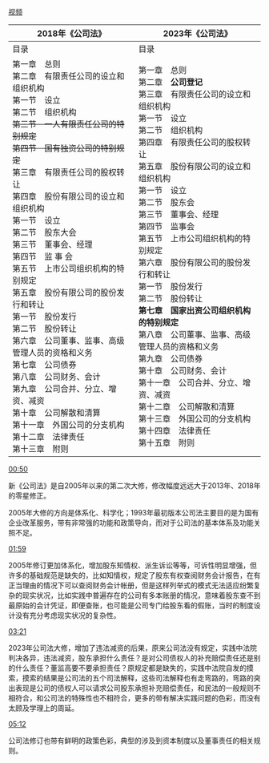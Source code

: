 [视频](https://www.bilibili.com/video/BV1ta4y1276p/?spm_id_from=333.337.search-card.all.click&vd_source=74872e41274c3d29495fcb0f1ba131bd)

| 2018年《公司法》 | 2023年《公司法》 |
| ---- | ---- |
| 目录 | 目录<br> |
| 第一章　总则<br>第二章　有限责任公司的设立和组织机构<br>   第一节　设立<br>   第二节　组织机构<br>   ~~第三节　一人有限责任公司的特别规定~~<br>   ~~第四节　国有独资公司的特别规定~~<br>第三章　有限责任公司的股权转让<br>第四章　股份有限公司的设立和组织机构<br>   第一节　设立<br>   第二节　股东大会<br>   第三节　董事会、经理<br>   第四节　监 事 会<br>   第五节　上市公司组织机构的特别规定<br>第五章　股份有限公司的股份发行和转让<br>   第一节　股份发行<br>   第二节　股份转让<br>第六章　公司董事、监事、高级管理人员的资格和义务<br>第七章　公司债券<br>第八章　公司财务、会计<br>第九章　公司合并、分立、增资、减资<br>第十章　公司解散和清算<br>第十一章　外国公司的分支机构<br>第十二章　法律责任<br>第十三章　附则 | 第一章　总则<br>第二章　**公司登记**<br>第三章　有限责任公司的设立和组织机构<br>   第一节　设立<br>   第二节　组织机构<br>第四章　有限责任公司的股权转让<br>第五章　股份有限公司的设立和组织机构<br>   第一节　设立<br>   第二节　股东会<br>   第三节　董事会、经理<br>   第四节　监事会<br>   第五节　上市公司组织机构的特别规定<br>第六章　股份有限公司的股份发行和转让<br>   第一节　股份发行<br>   第二节　股份转让<br>**第七章　国家出资公司组织机构的特别规定**<br>第八章　公司董事、监事、高级管理人员的资格和义务<br>第九章　公司债券<br>第十章　公司财务、会计<br>第十一章　公司合并、分立、增资、减资<br>第十二章　公司解散和清算<br>第十三章　外国公司的分支机构<br>第十四章　法律责任<br>第十五章　附则 |

[00:50](https://www.bilibili.com/video/BV1ta4y1276p/?spm_id_from=333.337.search-card.all.click&vd_source=74872e41274c3d29495fcb0f1ba131bd#t=50.114431) 

新《公司法》是自2005年以来的第二次大修，修改幅度远远大于2013年、2018年的零星修正。

2005年大修的方向是体系化、科学化；1993年最初版本公司法主要目的是为国有企业改革服务，带有非常强的功能和政策导向，而对于公司法的基本体系及功能关照不足。

[01:59](https://www.bilibili.com/video/BV1ta4y1276p/?spm_id_from=333.337.search-card.all.click&vd_source=74872e41274c3d29495fcb0f1ba131bd#t=119.114261) 

2005年修订更加体系化，增加股东知情权、派生诉讼等等，可诉性明显增强，但许多的基础规范是缺失的，比如知情权，规定了股东有权查阅财务会计报告，在有正当理由的情况下可以查阅财务会计帐册，但是这样列举式的模式无法适应纷繁复杂的现实状况，比如实践中普遍存在的公司有多本账册的情况，意味着股东查不到最原始的会计凭证，即便查账，也可能是公司专门给股东看的假账，当时的制度设计没有充分考虑现实状况的复杂性。

[03:21](https://www.bilibili.com/video/BV1ta4y1276p/?spm_id_from=333.337.search-card.all.click&vd_source=74872e41274c3d29495fcb0f1ba131bd#t=201.804035) 

2023年公司法大修，增加了违法减资的后果，原来公司法没有规定，实践中法院判决各异，违法减资，股东承担什么责任？是对公司债权人的补充赔偿责任还是别的什么责任？董监高要不要承担责任？原规定都是缺失的，实践中法院自发的摸索，摸索的结果是公司法的五个司法解释，这些司法解释也有走弯路的，弯路的突出表现是公司的债权人可以请求公司股东承担补充赔偿责任，和民法的一般规则不相符合，和公司法的特殊性也不相符合，更多的带有解决实践问题的色彩，而没有太顾及学理上的周延。

[05:12](https://www.bilibili.com/video/BV1ta4y1276p/?spm_id_from=333.337.search-card.all.click&vd_source=74872e41274c3d29495fcb0f1ba131bd#t=312.672293) 

公司法修订也带有鲜明的政策色彩，典型的涉及到资本制度以及董事责任的相关规则。
